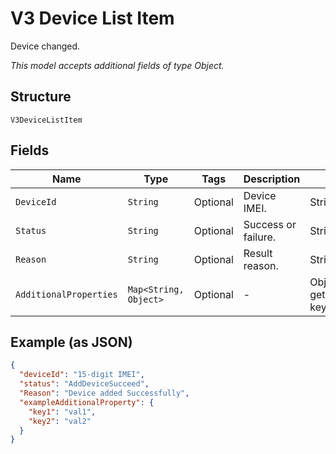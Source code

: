 
# V3 Device List Item

Device changed.

*This model accepts additional fields of type Object.*

## Structure

`V3DeviceListItem`

## Fields

| Name | Type | Tags | Description | Getter | Setter |
|  --- | --- | --- | --- | --- | --- |
| `DeviceId` | `String` | Optional | Device IMEI. | String getDeviceId() | setDeviceId(String deviceId) |
| `Status` | `String` | Optional | Success or failure. | String getStatus() | setStatus(String status) |
| `Reason` | `String` | Optional | Result reason. | String getReason() | setReason(String reason) |
| `AdditionalProperties` | `Map<String, Object>` | Optional | - | Object getAdditionalProperty(String key) | additionalProperty(String key, Object value) |

## Example (as JSON)

```json
{
  "deviceId": "15-digit IMEI",
  "status": "AddDeviceSucceed",
  "Reason": "Device added Successfully",
  "exampleAdditionalProperty": {
    "key1": "val1",
    "key2": "val2"
  }
}
```


